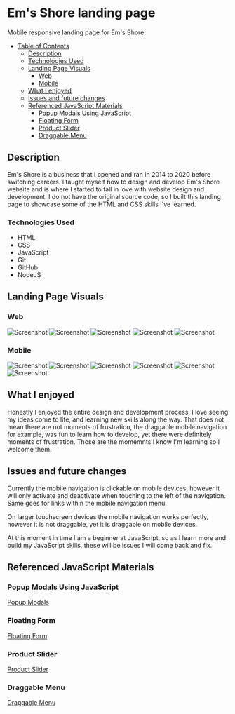 # Em's Shore landing page

Mobile responsive landing page for Em's Shore.

- [Table of Contents](#Em's-Shore-landing-page)
  - [Description](#Description)
  - [Technologies Used](#Technologies-Used)
  - [Landing Page Visuals](#Landing-Page-Visuals)
    - [Web](#Web)
    - [Mobile](#Mobile)
  - [What I enjoyed](#What-I-enjoyed)
  - [Issues and future changes](#Issues-and-future-changes)
  - [Referenced JavaScript Materials](#Referenced-JavaScript-Materials)
    - [Popup Modals Using JavaScript](#Popup-Modals-Using-JavaScript)
    - [Floating Form](#Floating-Form)
    - [Product Slider](#Product-Slider)
    - [Draggable Menu](#Draggable-Menu)

## Description

Em's Shore is a business that I opened and ran in 2014 to 2020 before switching careers. I taught myself how to design and develop Em's Shore website and is where I started to fall in love with website design and development. I do not have the original source code, so I built this landing page to showcase some of the HTML and CSS skills I've learned.

### Technologies Used

- HTML
- CSS
- JavaScript
- Git
- GitHub
- NodeJS

## Landing Page Visuals

### Web

![Screenshot](/README-IMGS/es-home-web.png)
![Screenshot](/README-IMGS/es-about-web.png)
![Screenshot](/README-IMGS/es-contact-web.png)
![Screenshot](/README-IMGS/es-products-web.png)
![Screenshot](/README-IMGS/es-product-details-web.png)

### Mobile

![Screenshot](/README-IMGS/es-home-mobile.png)
![Screenshot](/README-IMGS/es-nav-mobile.png)
![Screenshot](/README-IMGS/es-about-mobile.png)
![Screenshot](/README-IMGS/es-contact-mobile.png)
![Screenshot](/README-IMGS/es-products-mobile.png)
![Screenshot](/README-IMGS/es-product-details-mobile.png)

## What I enjoyed

Honestly I enjoyed the entire design and development process, I love seeing my ideas come to life, and learning new skills along the way. That does not mean there are not moments of frustration, the draggable mobile navigation for example, was fun to learn how to develop, yet there were definitely moments of frustration. Those are the momemnts I know I'm learning so I welcome them.

## Issues and future changes

Currently the mobile navigation is clickable on mobile devices, however it will only activate and deactivate when touching to the left of the navigation. Same goes for links within the mobile navigation menu.

On larger touchscreen devices the mobile navigation works perfectly, however it is not draggable, yet it is draggable on mobile devices.

At this moment in time I am a beginner at JavaScript, so as I learn more and build my JavaScript skills, these will be issues I will come back and fix.

## Referenced JavaScript Materials

### Popup Modals Using JavaScript

[Popup Modals](https://www.youtube.com/watch?v=9OlMQpivP2Q)

### Floating Form

[Floating Form](https://www.youtube.com/watch?v=V5tgNwbvSy8&list=PL7p77eAgOOtK-mWrVj2bBnZztU9rcO6oO&index=2&t=1s)

### Product Slider

[Product Slider](https://www.youtube.com/watch?v=Qc-LFzxoU6Q&t=927s)

### Draggable Menu

[Draggable Menu](https://www.youtube.com/watch?v=sI2Oe7EkKMI)

